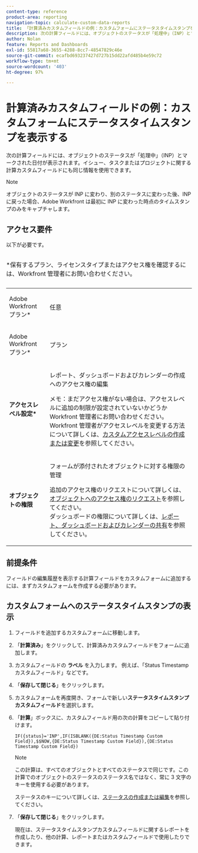 ```yaml
---
content-type: reference
product-area: reporting
navigation-topic: calculate-custom-data-reports
title: 「計算済みカスタムフィールドの例：カスタムフォームにステータスタイムスタンプを表示」
description: 次の計算フィールドには、オブジェクトのステータスが「処理中」（INP）とマークされた日付が表示されます。イシュー、タスクまたはプロジェクトに関する計算カスタムフィールドにも同じ情報を使用できます。
author: Nolan
feature: Reports and Dashboards
exl-id: 55817a68-3655-4288-8cc7-48547829c46e
source-git-commit: ecafbd693237427d727b15dd22afd485b4e59c72
workflow-type: tm+mt
source-wordcount: '403'
ht-degree: 97%

---
```


# 計算済みカスタムフィールドの例：カスタムフォームにステータスタイムスタンプを表示する

次の計算フィールドには、オブジェクトのステータスが「処理中」（INP）とマークされた日付が表示されます。イシュー、タスクまたはプロジェクトに関する計算カスタムフィールドにも同じ情報を使用できます。

>[!NOTE]
>
>オブジェクトのステータスが INP に変わり、別のステータスに変わった後、INP に戻った場合、Adobe Workfront は最初に INP に変わった時点のタイムスタンプのみをキャプチャします。

## アクセス要件

以下が必要です。

<table style="table-layout:auto"> 
 <caption style="text-align: left;"> 
  <p>*保有するプラン、ライセンスタイプまたはアクセス権を確認するには、Workfront 管理者にお問い合わせください。</p> 
 </caption> 
 <col> 
 </col> 
 <col> 
 </col> 
 <tbody> 
  <tr> 
   <td> <p>Adobe Workfront プラン*</p> </td> 
   <td>任意</td> 
  </tr> 
  <tr> 
   <td> <p>Adobe Workfront プラン*</p> </td> 
   <td> <p>プラン </p> </td> 
  </tr> 
  <tr> 
   <td><strong>アクセスレベル設定*</strong> </td> 
   <td> <p>レポート、ダッシュボードおよびカレンダーの作成へのアクセス権の編集</p> <p>メモ：まだアクセス権がない場合は、アクセスレベルに追加の制限が設定されていないかどうか Workfront 管理者にお問い合わせください。Workfront 管理者がアクセスレベルを変更する方法について詳しくは、<a href="../../../administration-and-setup/add-users/configure-and-grant-access/create-modify-access-levels.md" class="MCXref xref">カスタムアクセスレベルの作成または変更</a>を参照してください。</p> </td> 
  </tr> 
  <tr> 
   <td> <p><strong>オブジェクトの権限</strong> </p> </td> 
   <td> <p>フォームが添付されたオブジェクトに対する権限の管理</p> <p>追加のアクセス権のリクエストについて詳しくは、<a href="../../../workfront-basics/grant-and-request-access-to-objects/request-access.md" class="MCXref xref">オブジェクトへのアクセス権のリクエスト</a>を参照してください。<br>ダッシュボードの権限について詳しくは、<a href="../../../workfront-basics/grant-and-request-access-to-objects/permissions-reports-dashboards-calendars.md" class="MCXref xref">レポート、ダッシュボードおよびカレンダーの共有</a>を参照してください。</p> </td> 
  </tr> 
 </tbody> 
</table>

## 前提条件

フィールドの編集履歴を表示する計算フィールドをカスタムフォームに追加するには、まずカスタムフォームを作成する必要があります。

## カスタムフォームへのステータスタイムスタンプの表示

1. フィールドを追加するカスタムフォームに移動します。
1. 「**計算済み**」をクリックして、計算済みカスタムフィールドをフォームに追加します。
1. カスタムフィールドの **ラベル** を入力します。 例えば、「Status Timestamp カスタムフィールド」などです。
1. 「**保存して閉じる**」をクリックします。
1. カスタムフォームを再度開き、フォームで新しい&#x200B;**ステータスタイムスタンプカスタムフィールド**&#x200B;を選択します。
1. 「**計算**」ボックスに、カスタムフィールド用の次の計算をコピーして貼り付けます。

   ```
   IF({status}='INP',IF(ISBLANK({DE:Status Timestamp Custom Field}),$$NOW,{DE:Status Timestamp Custom Field}),{DE:Status Timestamp Custom Field})  
   ```

   >[!NOTE]
   >
   >この計算は、すべてのオブジェクトとすべてのステータスで同じです。この計算でのオブジェクトのステータスのステータス名ではなく、常に 3 文字のキーを使用する必要があります。
   >
   >ステータスのキーについて詳しくは、[ステータスの作成または編集](../../../administration-and-setup/customize-workfront/creating-custom-status-and-priority-labels/create-or-edit-a-status.md)を参照してください。

1. 「**保存して閉じる**」をクリックします。

   現在は、ステータスタイムスタンプカスタムフィールドに関するレポートを作成したり、他の計算、レポートまたはカスタムフィールドで使用したりできます。
